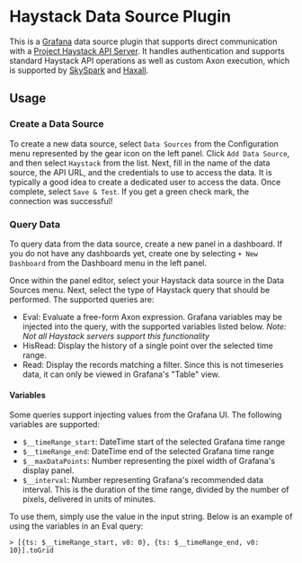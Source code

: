 <!-- This README file is going to be the one displayed on the Grafana.com website for your plugin -->

# Haystack Data Source Plugin

This is a [Grafana](https://grafana.com/grafana/) data source plugin that supports direct communication with a
[Project Haystack API Server](https://project-haystack.org/doc/docHaystack/HttpApi). It handles authentication
and supports standard Haystack API operations as well as custom Axon execution, which is supported by
[SkySpark](https://skyfoundry.com/product) and [Haxall](https://haxall.io/).

## Usage

### Create a Data Source

To create a new data source, select `Data Sources` from the Configuration menu represented by the gear icon on the left
panel. Click `Add Data Source`, and then select `Haystack` from the list. Next, fill in the name of the data source,
the API URL, and the credentials to use to access the data. It is typically a good idea to create a dedicated user
to access the data. Once complete, select `Save & Test`. If you get a green check mark, the connection was successful!

### Query Data

To query data from the data source, create a new panel in a dashboard. If you do not have any dashboards yet, create
one by selecting `+ New Dashboard` from the Dashboard menu in the left panel.

Once within the panel editor, select your Haystack data source in the Data Sources menu. Next, select the type of
Haystack query that should be performed. The supported queries are:

- Eval: Evaluate a free-form Axon expression. Grafana variables may be injected into the query, with the supported
variables listed below. *Note: Not all Haystack servers support this functionality*
- HisRead: Display the history of a single point over the selected time range.
- Read: Display the records matching a filter. Since this is not timeseries data, it can only be viewed in Grafana's
"Table" view.

#### Variables

Some queries support injecting values from the Grafana UI. The following variables are supported:

- `$__timeRange_start`: DateTime start of the selected Grafana time range
- `$__timeRange_end`: DateTime end of the selected Grafana time range
- `$__maxDataPoints`: Number representing the pixel width of Grafana's display panel.
- `$__interval`: Number representing Grafana's recommended data interval. This is the duration of the time range, 
divided by the number of pixels, delivered in units of minutes.

To use them, simply use the value in the input string. Below is an example of using the variables in an Eval query:

```
> [{ts: $__timeRange_start, v0: 0}, {ts: $__timeRange_end, v0: 10}].toGrid
```
